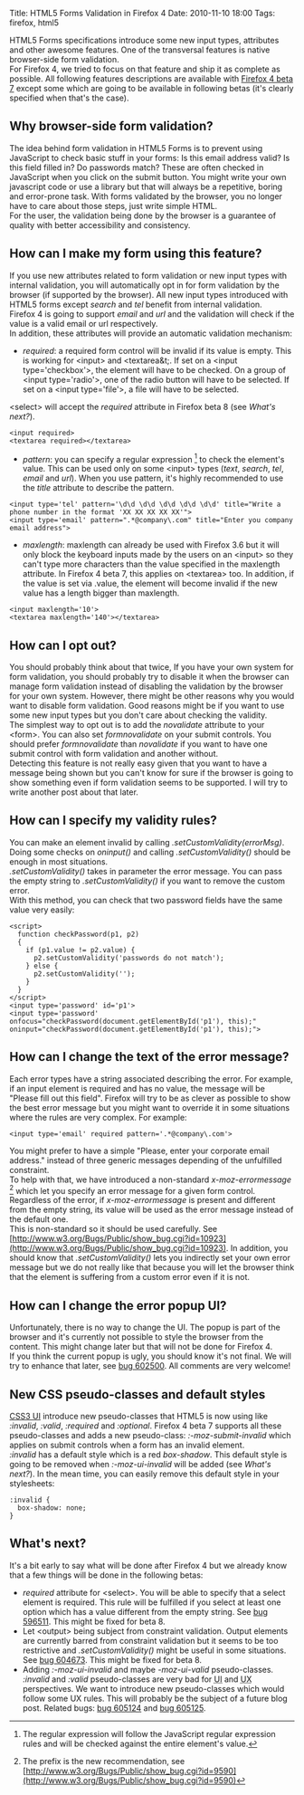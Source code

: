 Title: HTML5 Forms Validation in Firefox 4
Date: 2010-11-10 18:00
Tags: firefox, html5

HTML5 Forms specifications introduce some new input types, attributes
and other awesome features. One of the transversal features is native
browser-side form validation.  
For Firefox 4, we tried to focus on that feature and ship it as complete
as possible. All following features descriptions are available with
[Firefox 4 beta 7](http://www.mozilla.com/firefox/beta/) except some which are
going to be available in following betas (it's clearly specified when that's the case).

Why browser-side form validation?
---------------------------------

The idea behind form validation in HTML5 Forms is to prevent using
JavaScript to check basic stuff in your forms: Is this email address
valid? Is this field filled in? Do passwords match? These are often
checked in JavaScript when you click on the submit button. You might
write your own javascript code or use a library but that will always be
a repetitive, boring and error-prone task. With forms validated by the
browser, you no longer have to care about those steps, just write simple
HTML.  
For the user, the validation being done by the browser is a guarantee of
quality with better accessibility and consistency.

How can I make my form using this feature?
------------------------------------------

If you use new attributes related to form validation or new input types
with internal validation, you will automatically opt in for form
validation by the browser (if supported by the browser). All new input
types introduced with HTML5 forms except *search* and *tel* benefit from
internal validation.  
Firefox 4 is going to support *email* and *url* and the validation will
check if the value is a valid email or url respectively.  
In addition, these attributes will provide an automatic validation
mechanism:

-   *required*: a required form control will be invalid if its value is
    empty. This is working for &lt;input&gt; and &lt;textarea&t;. If set on a
    &lt;input type='checkbox'&gt;, the element will have to be checked. On a
    group of &lt;input type='radio'&gt;, one of the radio button will have
    to be selected. If set on a &lt;input type='file'&gt;, a file will have
    to be selected.  

&lt;select&gt; will accept the *required* attribute in Firefox beta 8 (see
*What's next?*).

    <input required>
    <textarea required></textarea>

-   *pattern*: you can specify a regular expression [^1] to check
    the element's value. This can be used only on some &lt;input&gt; types
    (*text*, *search*, *tel*, *email* and *url*). When you use pattern,
    it's highly recommended to use the *title* attribute to describe the
    pattern.

<!-- -->

    <input type='tel' pattern='\d\d \d\d \d\d \d\d \d\d' title="Write a phone number in the format 'XX XX XX XX XX'">
    <input type='email' pattern=".*@company\.com" title="Enter you company email address">

-   *maxlength*: maxlength can already be used with Firefox 3.6 but it
    will only block the keyboard inputs made by the users on an
    &lt;input&gt; so they can't type more characters than the value
    specified in the maxlength attribute. In Firefox 4 beta 7, this
    applies on &lt;textarea&gt; too. In addition, if the value is set via
    .value, the element will become invalid if the new value has a
    length bigger than maxlength.

<!-- -->

    <input maxlength='10'>
    <textarea maxlength='140'></textarea>

How can I opt out?
------------------

You should probably think about that twice, If you have your own system
for form validation, you should probably try to disable it when the
browser can manage form validation instead of disabling the validation
by the browser for your own system. However, there might be other
reasons why you would want to disable form validation. Good reasons
might be if you want to use some new input types but you don't care
about checking the validity.  
The simplest way to opt out is to add the *novalidate* attribute to your
&lt;form&gt;. You can also set *formnovalidate* on your submit controls. You
should prefer *formnovalidate* than *novalidate* if you want to have one
submit control with form validation and another without.  
Detecting this feature is not really easy given that you want to have a
message being shown but you can't know for sure if the browser is going
to show something even if form validation seems to be supported. I will
try to write another post about that later.

How can I specify my validity rules?
------------------------------------

You can make an element invalid by calling
*.setCustomValidity(errorMsg)*. Doing some checks on *oninput()* and
calling *.setCustomValidity()* should be enough in most situations.  
*.setCustomValidity()* takes in parameter the error message. You can
pass the empty string to *.setCustomValidity()* if you want to remove
the custom error.  
With this method, you can check that two password fields have the same
value very easily:

    <script>
      function checkPassword(p1, p2)
      {
        if (p1.value != p2.value) {
          p2.setCustomValidity('passwords do not match');
        } else {
          p2.setCustomValidity('');
        }
      }
    </script>
    <input type='password' id='p1'>
    <input type='password' onfocus="checkPassword(document.getElementById('p1'), this);" oninput="checkPassword(document.getElementById('p1'), this);">

How can I change the text of the error message?
-----------------------------------------------

Each error types have a string associated describing the error. For
example, if an input element is required and has no value, the message
will be "Please fill out this field". Firefox will try to be as
clever as possible to show the best error message but you might want to
override it in some situations where the rules are very complex. For
example:

    <input type='email' required pattern='.*@company\.com'>

You might prefer to have a simple "Please, enter your corporate email
address." instead of three generic messages depending of the
unfulfilled constraint.  
To help with that, we have introduced a non-standard
*x-moz-errormessage* [^2] which let you specify an error message
for a given form control. Regardless of the error, if
*x-moz-errormessage* is present and different from the empty string, its
value will be used as the error message instead of the default one.  
This is non-standard so it should be used carefully. See
[http://www.w3.org/Bugs/Public/show_bug.cgi?id=10923](http://www.w3.org/Bugs/Public/show_bug.cgi?id=10923).
In addition, you should know that *.setCustomValidity()* lets you indirectly set
your own error message but we do not really like that because you will let the
browser think that the element is suffering from a custom error even if it is
not.

How can I change the error popup UI?
------------------------------------

Unfortunately, there is no way to change the UI. The popup is part of
the browser and it's currently not possible to style the browser from
the content. This might change later but that will not be done for
Firefox 4.  
If you think the current popup is ugly, you should know it's not final.
We will try to enhance that later, see [bug 602500](https://bugzilla.mozilla.org/show_bug.cgi?id=602500).
All comments are very welcome!

New CSS pseudo-classes and default styles
-----------------------------------------

[CSS3 UI](http://www.w3.org/TR/css3-ui/) introduce new pseudo-classes that HTML5 is now using like
*:invalid*, *:valid*, *:required* and *:optional*. Firefox 4 beta 7
supports all these pseudo-classes and adds a new pseudo-class:
*:-moz-submit-invalid* which applies on submit controls when a form has
an invalid element.  
*:invalid* has a default style which is a red *box-shadow*. This default
style is going to be removed when *:-moz-ui-invalid* will be added (see
*What's next?*). In the mean time, you can easily remove this default
style in your stylesheets:

    :invalid {
      box-shadow: none;
    }

What's next?
------------

It's a bit early to say what will be done after Firefox 4 but we already
know that a few things will be done in the following betas:

-   *required* attribute for &lt;select&gt;. You will be able to specify
    that a select element is required. This rule will be fulfilled if
    you select at least one option which has a value different from the
    empty string. See [bug 596511](https://bugzilla.mozilla.org/show_bug.cgi?id=596511). This might be fixed for beta 8.
-   Let &lt;output&gt; being subject from constraint validation. Output
    elements are currently barred from constraint validation but it
    seems to be too restrictive and *.setCustomValidity()* might be
    useful in some situations. See [bug 604673](https://bugzilla.mozilla.org/show_bug.cgi?id=604673). This might be fixed
    for beta 8.
-   Adding *:-moz-ui-invalid* and maybe *-moz-ui-valid* pseudo-classes.
    *:invalid* and *:valid* pseudo-classes are very bad for
    <acronym title="User interface">UI</acronym> and
    <acronym title="User experience">UX</acronym> perspectives.
    We want to introduce new pseudo-classes which would follow some UX
    rules. This will probably be the subject of a future blog post.
    Related bugs: [bug 605124](https://bugzilla.mozilla.org/show_bug.cgi?id=605124) and [bug 605125](https://bugzilla.mozilla.org/show_bug.cgi?id=605125).

[^1]: The regular expression will follow the JavaScript regular expression rules
and will be checked against the entire element's value.
[^2]: The prefix is the new recommendation, see [http://www.w3.org/Bugs/Public/show_bug.cgi?id=9590](http://www.w3.org/Bugs/Public/show_bug.cgi?id=9590)

